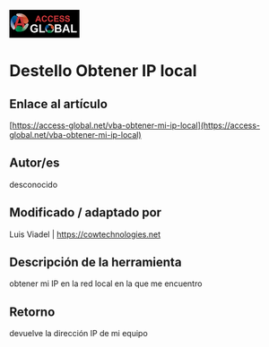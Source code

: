 ﻿![Access-global](/blob/main/Images/Logo1.png)
# Destello Obtener IP local
## Enlace al artículo
[https://access-global.net/vba-obtener-mi-ip-local](https://access-global.net/vba-obtener-mi-ip-local)
## Autor/es
desconocido
## Modificado / adaptado por
Luis Viadel | https://cowtechnologies.net
## Descripción de la herramienta
obtener mi IP en la red local en la que me encuentro
## Retorno
devuelve la dirección IP de mi equipo


